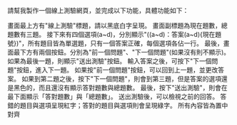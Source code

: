 請幫我製作一個線上測驗網頁，並完成以下功能，具體功能如下：

畫面最上方有"線上測驗"標題，請以黑底白字呈現。
畫面副標題為現在題數，總題數有三題。
接下來有四個選項(a~d)，分別顯示"((a~d)：答案(a~d){現在題號})"，所有題目皆為單選題，只有一個答案正確，每個選項各佔一行。
最後，畫面最下方有兩個按鈕。分別為"前一個問題"、"下一個問題"(如果沒有則不顯示)。 如果為最後一題，則顯示"送出測驗"按鈕。
輸入答案之後，可按下"下一個問題"按鈕，進入下一題。
如果按"前一個問題"按鈕，可以回到上一題，並更改答案。
如果到第二題之後，按下"下一個問題"，則會到第三題，但是答案的選項還是黑色的，而且還沒有顯示答對題數與總題數。
最後，按下"送出測驗"，則會在最下面顯示「答對題數」與「總題數」。
送出測驗後，可以檢視之前的回答。 答錯的題目與選項呈現紅字；答對的題目與選項則會呈現綠字。
所有內容皆為置中對齊